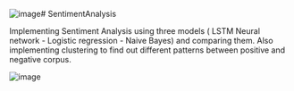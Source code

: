 ![image](https://github.com/BerlinTheWall/SentimentAnalysis/assets/81911256/b2753944-9a5a-4954-b343-b566d0a0379e)# SentimentAnalysis

Implementing Sentiment Analysis using three models ( LSTM Neural network - Logistic regression - Naive Bayes) and comparing them. Also implementing clustering to find out different patterns between positive and negative corpus.

![image](https://github.com/BerlinTheWall/SentimentAnalysis/assets/81911256/faed554a-e95d-4906-890d-84fdeabb2b0f)
